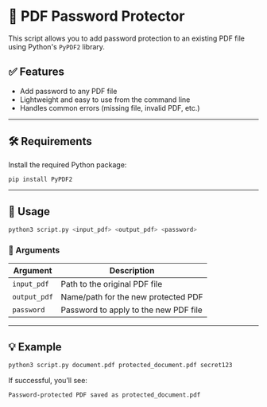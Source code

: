 # 🔐 PDF Password Protector

This script allows you to add password protection to an existing PDF file using Python's `PyPDF2` library.

## ✅ Features

- Add password to any PDF file
- Lightweight and easy to use from the command line
- Handles common errors (missing file, invalid PDF, etc.)

---

## 🛠 Requirements

Install the required Python package:

```bash
pip install PyPDF2
```

---

## 📄 Usage

```bash
python3 script.py <input_pdf> <output_pdf> <password>
```

### 📌 Arguments

| Argument       | Description                             |
|----------------|-----------------------------------------|
| `input_pdf`    | Path to the original PDF file           |
| `output_pdf`   | Name/path for the new protected PDF     |
| `password`     | Password to apply to the new PDF file   |

---

## 💡 Example

```bash
python3 script.py document.pdf protected_document.pdf secret123
```

If successful, you’ll see:

```
Password-protected PDF saved as protected_document.pdf
```

